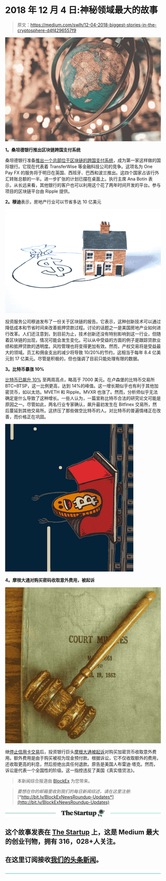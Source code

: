 # 2018 年 12 月 4 日:神秘领域最大的故事

> 原文：<https://medium.com/swlh/12-04-2018-biggest-stories-in-the-cryptosphere-d4f4296557f9>

![](img/9e28ef8eca8593be446b945e8156cda9.png)

**1。桑坦德银行推出区块链跨国支付系统**

桑坦德银行准备[推出一个总部位于区块链的跨国支付系统](https://www.ft.com/content/1e47733e-3e2a-11e8-b9f9-de94fa33a81e)，成为第一家这样做的国际银行。它现在代表着 TransferWise 等金融科技公司的竞争。这项名为 One Pay FX 的服务将于明日在英国、西班牙、巴西和波兰推出。这四个国家占该行外汇转账总额的一半。进一步扩张的计划已摆在桌面上。执行主席 Ana Botín 表示，从长远来看，其他银行的客户也可以利用这个花了两年时间开发的平台。参与项目的区块链平台由 Ripple 提供。

**2。穆迪**表示，房地产行业可以节省多达 10 亿美元

![](img/b17ce9dffcf3d43b2ea13cc51bea3a6f.png)

投资服务公司穆迪发布了一份关于区块链的报告。它表示，这种创新技术可以通过降低成本和节省时间来改善抵押贷款过程。讨论的话题之一是美国房地产业如何进行改革。人们还注意到，到目前为止，技术创新还没有特别影响到这一行业，但随着区块链的出现，情况可能会发生变化。可以从中受益的方面的例子是跟踪贷款业绩和抵押贷款的透明度。风险管理也将变得更加有效。然而，产权交易将是受益最大的领域。员工和佣金支出的减少将导致 10/20%的节约，这相当于每年 8.4 亿美元到 17 亿美元。尽管是积极的，但也强调了目前只能处理有限的数据。

**3。比特币暴涨 10%**

[比特币已飙升 10%](https://www.reuters.com/article/us-crypto-currencies-bitcoin/bitcoin-jumps-10-percent-to-two-week-high-leads-broad-crypto-surge-idUSKBN1HJ1YL) 至两周高点，略高于 7000 美元。在卢森堡的比特币交易所 BTC=BTSP，这一比例更高，达到 14%的峰值。这一增长期似乎也有利于其他加密货币，如以太坊。MVETH 和 Ripple。MVXR 也涨了。然而，分析师似乎无法确定是什么导致了这种增长。一些人认为，一篇宣称比特币合法的研究论文可能是原因之一。尽管如此，两名行业专家确认，飙升最初发生在 Bitfinex 交易所，然后蔓延到其他交易所。这挤压了那些做空比特币的人。对比特币的普遍情绪正在改善，而价格正在巩固。

![](img/48f58240c00ff175768c1c58e1f4eab6.png)

**4。摩根大通对购买密码收取意外费用，被起诉**

![](img/a21d8e8a8569e358f093acdb4d4285f7.png)

继[停止信用卡交易](https://hackernoon.com/06-02-2018-biggest-stories-in-the-cryptosphere-be42171cbed4)后，投资银行巨头[摩根大通被起诉](https://www.reuters.com/article/us-jpmorgan-crypto-currencies/jpmorgan-sued-over-fees-for-cryptocurrency-purchases-idUSKBN1HI2T4)对购买加密货币收取意外费用。额外费用是由于购买被视为现金预付款。根据诉讼，它不仅收取额外的费用，还收取更高的利息，然后拒绝出具任何退款。原告是美国人布雷迪·塔克。然而，诉讼是代表一个全国性的阶级。这一指控违反了美国《真实借贷法》。

> 本新闻综合报道由 [BlockEx](http://bit.ly/BlockEx_) 为您带来。

> *要想在你的邮箱里收到我们的每日新闻综述，请在这里注册:*[*http://bit.ly/BlockExNewsRoundup-Updates*](http://bit.ly/BlockExNewsRoundup-Updates)

[![](img/308a8d84fb9b2fab43d66c117fcc4bb4.png)](https://medium.com/swlh)

## 这个故事发表在 [The Startup](https://medium.com/swlh) 上，这是 Medium 最大的创业刊物，拥有 316，028+人关注。

## 在这里订阅接收[我们的头条新闻](http://growthsupply.com/the-startup-newsletter/)。

[![](img/b0164736ea17a63403e660de5dedf91a.png)](https://medium.com/swlh)